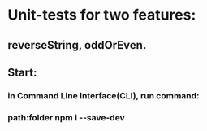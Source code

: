 # Unit-tests for two features:
## reverseString, oddOrEven.
## Start:
### in Command Line Interface(CLI), run command:
### path:folder npm i  --save-dev
